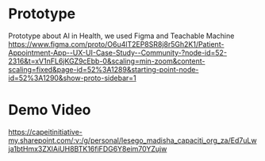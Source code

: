 # Prototype
Prototype about AI in Health, we used Figma and Teachable Machine
https://www.figma.com/proto/O6u4lT2EP8SR8j8r5Gh2K1/Patient-Appointment-App--UX-UI-Case-Study--Community-?node-id=52-2316&t=xV1nFL6jKGZ9cEbb-0&scaling=min-zoom&content-scaling=fixed&page-id=52%3A1289&starting-point-node-id=52%3A1290&show-proto-sidebar=1 
# Demo Video
https://capeitinitiative-my.sharepoint.com/:v:/g/personal/lesego_madisha_capaciti_org_za/Ed7uLwja1btHmx3ZXlAiUH8BTK16fiFDG6Y8eim70YZujw
